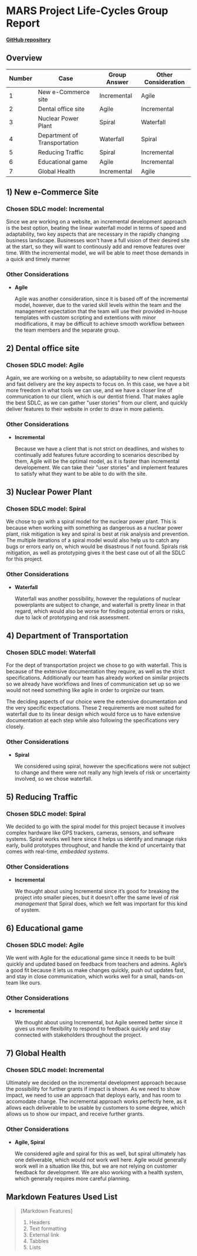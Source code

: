 # MARS Project Life-Cycles Group Report

**[GitHub repository](https://github.com/KenjiFH/CSS-360-Project-1 "https://github.com/KenjiFH/CSS-360-Project-1")**

## Overview
| Number | Case                         | Group Answer | Other Consideration |
| ------ | ---------------------------- | ------------ | ------------------- |
| 1      | New e-Commerce site          | Incremental  | Agile               |
| 2      | Dental office site           | Agile        | Incremental         |
| 3      | Nuclear Power Plant          | Spiral       | Waterfall           |
| 4      | Department of Transportation | Waterfall    | Spiral              |
| 5      | Reducing Traffic             | Spiral       | Incremental         |
| 6      | Educational game             | Agile        | Incremental         |
| 7      | Global Health                | Incremental  | Agile               |

## 1) New e-Commerce Site
### Chosen SDLC model: Incremental
<!-- Add justification, which includes key aspects below-->
Since we are working on a website, an incremental development approach is the best option, beating the linear waterfall model in terms of speed and adaptability, two key aspects that are necessary in the
rapidly changing business landscape. Businesses won't have a full vision of their desired site at the start, so they will want to continously add and remove features over time. With the incremental model,
we will be able to meet those demands in a quick and timely manner

### Other Considerations 
<!-- Add other considered options below-->
- **Agile**

  Agile was another consideration, since it is based off of the incremental model, however, due to the varied skill levels within the team and the management expectation that the team will use their
  provided in-house templates with custom scripting and extentions with minor modifications, it may be difficult to achieve smooth workflow between the team members and the separate group.

## 2) Dental office site
### Chosen SDLC model: Agile
<!-- Add justification, which includes key aspects below-->
Again, we are working on a website, so adaptability to new client requests and fast delivery are the key aspects to focus on. In this case, we have a bit more freedom in what tools we can use, and we have a closer line of communication to our client, which is our dentist friend. That makes agile the best SDLC, as we can gather "user stories" from our client, and quickly deliver features to their website in order to draw in more patients.

### Other Considerations 
<!-- Add other considered options below-->
- **Incremental**

  Because we have a client that is not strict on deadlines, and wishes to continually add features future according to scenarios described by them, Agile will be the optimal model, as it is faster than incremental developement. We     can take their "user stories" and implement features to satisfy what they want to be able to do with the site.

## 3) Nuclear Power Plant
### Chosen SDLC model: Spiral
<!-- Add justification, which includes key aspects below-->

We chose to go with a spiral model for the nuclear power plant. This is because when working with something as dangerous as a nuclear power plant, risk mitigation is key and spiral is best at risk analysis and prevention. The multiple iterations of a spiral model would also help us to catch any bugs or errors early on, which would be disastrous if not found. Spirals risk mitigation, as well as prototyping gives it the best case out of all the SDLC for this project.



### Other Considerations 
<!-- Add other considered options below-->
- **Waterfall**

  Waterfall was another possibility, however the regulations of nuclear powerplants are subject to change, and waterfall is pretty linear in that regard, which would also be worse for finding potential errors or risks, due to lack     of prototyping and risk assessment. 


## 4) Department of Transportation
### Chosen SDLC model: Waterfall
<!-- Add justification, which includes key aspects below-->
For the dept of transportation project we chose to go with waterfall. This is because of the extensive documentation they require, as well as the strict specifications. Additionally our team has already worked on similar projects so we already have workflows and lines of communication set up so we would not need something like agile in order to orginize our team.

The deciding aspects of our choice were the extensive documentation and the very specific expectations. These 2 requirements are most suited for waterfall due to its linear design which would force us to have extensive documentation at each step while also following the specifications very closely. 

### Other Considerations 
<!-- Add other considered options below-->

- **Spiral**

  We considered using spiral, however the specifications were not subject to change and there were not really any high levels of risk or uncertainty involved, so we chose waterfall.


## 5) Reducing Traffic
### Chosen SDLC model: Spiral
We decided to go with the spiral model for this project because it involves complex hardware like GPS trackers, cameras, sensors,  and software systems. Spiral works well here since it helps us identify and manage risks early, build prototypes throughout, and handle the kind of uncertainty that comes with real-time, *embedded systems*.

### Other Considerations 
- **Incremental**

  We thought about using Incremental since it’s good for breaking the project into smaller pieces, but it doesn’t offer the same level of *risk management* that Spiral does, which we felt was important for this kind of system.

## 6) Educational game
### Chosen SDLC model: Agile
We went with Agile for the educational game since it needs to be built quickly and updated based on feedback from teachers and admins. Agile’s a good fit because it lets us make changes quickly, push out updates fast, and stay in close communication, which works well for a small, hands-on team like ours.

### Other Considerations 
- **Incremental**

  We thought about using Incremental, but Agile seemed better since it gives us more flexibility to respond to feedback quickly and stay connected with stakeholders throughout the project.

## 7) Global Health
### Chosen SDLC model: Incremental
Ultimately we decided on the incremental development approach because the possibility for further grants if impact is shown. As we need to show impact, we need to use an approach that deploys early, and has room to accomodate change. The incremental approach works perfectly here, as it allows each deliverable to be usable by customers to some degree, which allows us to show our impact, and receive further grants.

### Other Considerations 
- **Agile, Spiral**

  We considered agile and spiral for this as well, but spiral ultimately has one deliverable, which would not work well here. Agile would generally work well in a situation like this, but we are not relying on customer feedback for development. We are also working with a health system, which generally requires more careful planning.

## Markdown Features Used List
> [Markdown Features]
> 1. Headers
> 2. Text formatting
> 3. External link
> 4. Tabbles
> 5. Lists
